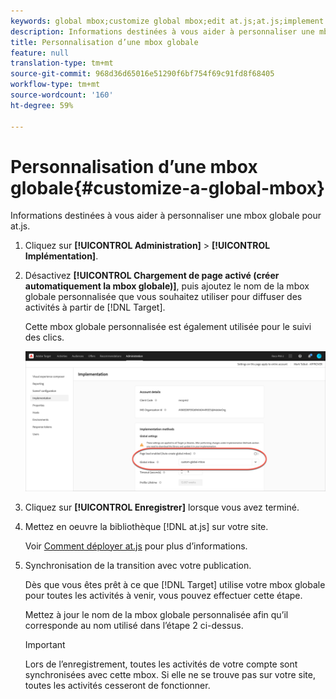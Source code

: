 ```yaml
---
keywords: global mbox;customize global mbox;edit at.js;at.js;implement at.js
description: Informations destinées à vous aider à personnaliser une mbox globale pour at.js.
title: Personnalisation d’une mbox globale
feature: null
translation-type: tm+mt
source-git-commit: 968d36d65016e51290f6bf754f69c91fd8f68405
workflow-type: tm+mt
source-wordcount: '160'
ht-degree: 59%

---
```



# Personnalisation d’une mbox globale{#customize-a-global-mbox}

Informations destinées à vous aider à personnaliser une mbox globale pour at.js.

1. Cliquez sur **[!UICONTROL Administration]** > **[!UICONTROL Implémentation]**.

1. Désactivez **[!UICONTROL Chargement de page activé (créer automatiquement la mbox globale)]**, puis ajoutez le nom de la mbox globale personnalisée que vous souhaitez utiliser pour diffuser des activités à partir de [!DNL Target].

   Cette mbox globale personnalisée est également utilisée pour le suivi des clics.

   ![custom-global-mbox](/help/c-implementing-target/c-implementing-target-for-client-side-web/t-mbox-download/c-understanding-global-mbox/assets/custom-global-mbox.png)

1. Cliquez sur **[!UICONTROL Enregistrer]** lorsque vous avez terminé.

1. Mettez en oeuvre la bibliothèque [!DNL at.js] sur votre site.

   Voir [Comment déployer at.js](/help/c-implementing-target/c-implementing-target-for-client-side-web/how-to-deployatjs/how-to-deployatjs.md) pour plus d’informations.

1. Synchronisation de la transition avec votre publication.

   Dès que vous êtes prêt à ce que [!DNL Target] utilise votre mbox globale pour toutes les activités à venir, vous pouvez effectuer cette étape.

   Mettez à jour le nom de la mbox globale personnalisée afin qu’il corresponde au nom utilisé dans l’étape 2 ci-dessus.

   >[!IMPORTANT]
   >
   >Lors de l’enregistrement, toutes les activités de votre compte sont synchronisées avec cette mbox. Si elle ne se trouve pas sur votre site, toutes les activités cesseront de fonctionner.

